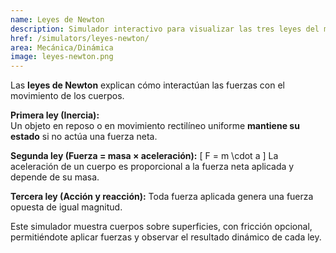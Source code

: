```yaml
---
name: Leyes de Newton
description: Simulador interactivo para visualizar las tres leyes del movimiento
href: /simulators/leyes-newton/
area: Mecánica/Dinámica
image: leyes-newton.png
---
```

Las **leyes de Newton** explican cómo interactúan las fuerzas con el movimiento de los cuerpos.

**Primera ley (Inercia):**  
Un objeto en reposo o en movimiento rectilíneo uniforme **mantiene su estado** si no actúa una fuerza neta.

**Segunda ley (Fuerza = masa × aceleración):**
\[
F = m \cdot a
\]
La aceleración de un cuerpo es proporcional a la fuerza neta aplicada y depende de su masa.

**Tercera ley (Acción y reacción):**
Toda fuerza aplicada genera una fuerza opuesta de igual magnitud.

Este simulador muestra cuerpos sobre superficies, con fricción opcional, permitiéndote aplicar fuerzas y observar el resultado dinámico de cada ley.
